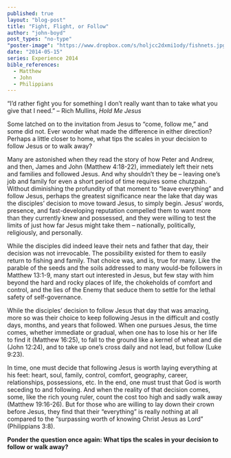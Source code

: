 ```yaml
---
published: true
layout: "blog-post"
title: "Fight, Flight, or Follow"
author: "john-boyd"
post_types: "no-type"
"poster-image": "https://www.dropbox.com/s/holjcc2dxmi1ody/fishnets.jpg"
date: "2014-05-15"
series: Experience 2014
bible_references: 
  - Matthew
  - John
  - Philippians
---
```


“I’d rather fight you for something I don’t really want than to take what you give that I need.” 
– Rich Mullins, *Hold Me Jesus*

Some latched on to the invitation from Jesus to “come, follow me,” and some did not.  Ever wonder what made the difference in either direction?  Perhaps a little closer to home, what tips the scales in your decision to follow Jesus or to walk away?

Many are astonished when they read the story of how Peter and Andrew, and then, James and John (Matthew 4:18-22), immediately left their nets and families and followed Jesus.  And why shouldn’t they be – leaving one’s job and family for even a short period of time requires some chutzpah. Without diminishing the profundity of that moment to “leave everything” and follow Jesus, perhaps the greatest significance near the lake that day was the disciples’ decision to move toward Jesus, to simply begin.  Jesus’ words, presence, and fast-developing reputation compelled them to want more than they currently knew and possessed, and they were willing to test the limits of just how far Jesus might take them – nationally, politically, religiously, and personally.

While the disciples did indeed leave their nets and father that day, their decision was not irrevocable.  The possibility existed for them to easily return to fishing and family.  That choice was, and is, true for many.  Like the parable of the seeds and the soils addressed to many would-be followers in Matthew 13:1-9, many start out interested in Jesus, but few stay with him beyond the hard and rocky places of life, the chokeholds of comfort and control, and the lies of the Enemy that seduce them to settle for the lethal safety of self-governance.  

While the disciples’ decision to follow Jesus that day that was amazing, more so was their choice to keep following Jesus in the difficult and costly days, months, and years that followed.  When one pursues Jesus, the time comes, whether immediate or gradual, when one has to lose his or her life to find it (Matthew 16:25), to fall to the ground like a kernel of wheat and die (John 12:24), and to take up one’s cross daily and not lead, but follow (Luke 9:23).   

In time, one must decide that following Jesus is worth laying everything at his feet: heart, soul, family, control, comfort, geography, career, relationships, possessions, etc.  In the end, one must trust that God is worth seceding to and following.  And when the reality of that decision comes, some, like the rich young ruler, count the cost too high and sadly walk away (Matthew 19:16-26).  But for those who are willing to lay down their crown before Jesus, they find that their “everything” is really nothing at all compared to the “surpassing worth of knowing Christ Jesus as Lord” (Philippians 3:8). 

**Ponder the question once again: What tips the scales in your decision to follow or walk away?**
